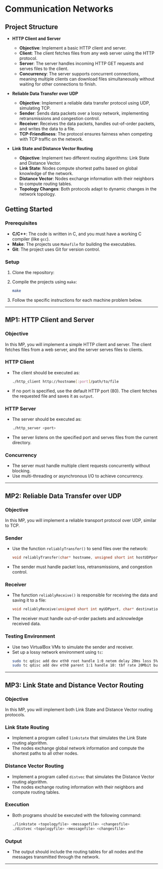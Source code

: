 
# Communication Networks

## Project Structure

- **HTTP Client and Server**
  - **Objective**: Implement a basic HTTP client and server.
  - **Client**: The client fetches files from any web server using the HTTP protocol.
  - **Server**: The server handles incoming HTTP GET requests and serves files to the client.
  - **Concurrency**: The server supports concurrent connections, meaning multiple clients can download files simultaneously without waiting for other connections to finish.

- **Reliable Data Transfer over UDP**
  - **Objective**: Implement a reliable data transfer protocol using UDP, simulating TCP.
  - **Sender**: Sends data packets over a lossy network, implementing retransmissions and congestion control.
  - **Receiver**: Receives the data packets, handles out-of-order packets, and writes the data to a file.
  - **TCP-Friendliness**: The protocol ensures fairness when competing with TCP traffic on the network.

- **Link State and Distance Vector Routing**
  - **Objective**: Implement two different routing algorithms: Link State and Distance Vector.
  - **Link State**: Nodes compute shortest paths based on global knowledge of the network.
  - **Distance Vector**: Nodes exchange information with their neighbors to compute routing tables.
  - **Topology Changes**: Both protocols adapt to dynamic changes in the network topology.

## Getting Started

### Prerequisites

- **C/C++**: The code is written in C, and you must have a working C compiler (like `gcc`).
- **Make**: The projects use `Makefile` for building the executables.
- **Git**: The project uses Git for version control.

### Setup

1. Clone the repository:

2. Compile the projects using `make`:
   ```bash
   make
   ```

3. Follow the specific instructions for each machine problem below.

---

## MP1: HTTP Client and Server

### Objective
In this MP, you will implement a simple HTTP client and server. The client fetches files from a web server, and the server serves files to clients.

### HTTP Client
- The client should be executed as:
  ```bash
  ./http_client http://hostname[:port]/path/to/file
  ```
- If no port is specified, use the default HTTP port (80). The client fetches the requested file and saves it as `output`.

### HTTP Server
- The server should be executed as:
  ```bash
  ./http_server <port>
  ```
- The server listens on the specified port and serves files from the current directory.

### Concurrency
- The server must handle multiple client requests concurrently without blocking.
- Use multi-threading or asynchronous I/O to achieve concurrency.

---

## MP2: Reliable Data Transfer over UDP

### Objective
In this MP, you will implement a reliable transport protocol over UDP, similar to TCP.

### Sender
- Use the function `reliablyTransfer()` to send files over the network:
  ```c
  void reliablyTransfer(char* hostname, unsigned short int hostUDPport, char* filename, unsigned long long int bytesToTransfer);
  ```
- The sender must handle packet loss, retransmissions, and congestion control.

### Receiver
- The function `reliablyReceive()` is responsible for receiving the data and saving it to a file:
  ```c
  void reliablyReceive(unsigned short int myUDPport, char* destinationFile);
  ```
- The receiver must handle out-of-order packets and acknowledge received data.

### Testing Environment
- Use two VirtualBox VMs to simulate the sender and receiver.
- Set up a lossy network environment using `tc`:
  ```bash
  sudo tc qdisc add dev eth0 root handle 1:0 netem delay 20ms loss 5%
  sudo tc qdisc add dev eth0 parent 1:1 handle 10: tbf rate 20Mbit burst 10mb latency 1ms
  ```

---

## MP3: Link State and Distance Vector Routing

### Objective
In this MP, you will implement both Link State and Distance Vector routing protocols.

### Link State Routing
- Implement a program called `linkstate` that simulates the Link State routing algorithm.
- The nodes exchange global network information and compute the shortest paths to all other nodes.

### Distance Vector Routing
- Implement a program called `distvec` that simulates the Distance Vector routing algorithm.
- The nodes exchange routing information with their neighbors and compute routing tables.

### Execution
- Both programs should be executed with the following command:
  ```bash
  ./linkstate <topologyfile> <messagefile> <changesfile>
  ./distvec <topologyfile> <messagefile> <changesfile>
  ```

### Output
- The output should include the routing tables for all nodes and the messages transmitted through the network.

---

